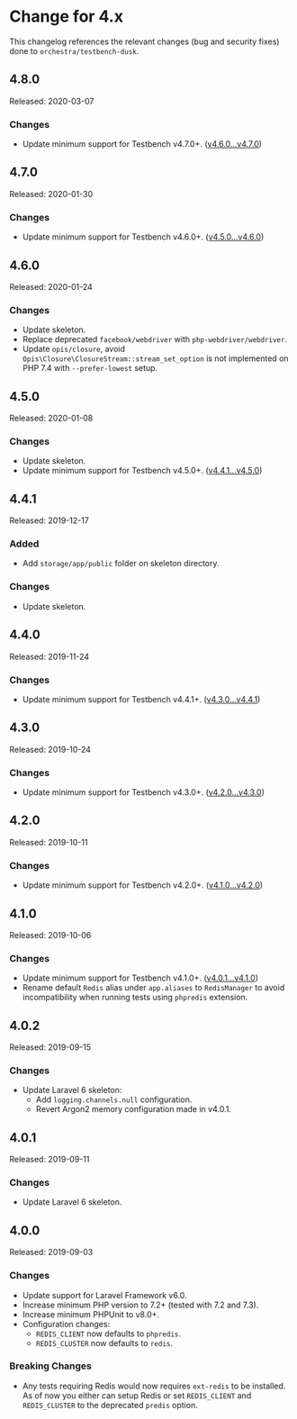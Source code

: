 # Change for 4.x

This changelog references the relevant changes (bug and security fixes) done to `orchestra/testbench-dusk`.

## 4.8.0

Released: 2020-03-07

### Changes

* Update minimum support for Testbench v4.7.0+. ([v4.6.0...v4.7.0](https://github.com/orchestral/testbench/compare/v4.6.0...v4.7.0))

## 4.7.0

Released: 2020-01-30

### Changes

* Update minimum support for Testbench v4.6.0+. ([v4.5.0...v4.6.0](https://github.com/orchestral/testbench/compare/v4.5.0...v4.6.0))

## 4.6.0

Released: 2020-01-24

### Changes

* Update skeleton.
* Replace deprecated `facebook/webdriver` with `php-webdriver/webdriver`. 
* Update `opis/closure`, avoid `Opis\Closure\ClosureStream::stream_set_option` is not implemented on PHP 7.4 with `--prefer-lowest` setup.

## 4.5.0

Released: 2020-01-08

### Changes

* Update skeleton.
* Update minimum support for Testbench v4.5.0+. ([v4.4.1...v4.5.0](https://github.com/orchestral/testbench/compare/v4.4.1...v4.5.0))

## 4.4.1

Released: 2019-12-17

### Added

* Add `storage/app/public` folder on skeleton directory.

### Changes

* Update skeleton.

## 4.4.0

Released: 2019-11-24

### Changes

* Update minimum support for Testbench v4.4.1+. ([v4.3.0...v4.4.1](https://github.com/orchestral/testbench/compare/v4.3.0...v4.4.1))

## 4.3.0

Released: 2019-10-24

### Changes

* Update minimum support for Testbench v4.3.0+. ([v4.2.0...v4.3.0](https://github.com/orchestral/testbench/compare/v4.2.0...v4.3.0))

## 4.2.0

Released: 2019-10-11

### Changes

* Update minimum support for Testbench v4.2.0+. ([v4.1.0...v4.2.0](https://github.com/orchestral/testbench/compare/v4.1.0...v4.2.0))

## 4.1.0 

Released: 2019-10-06

### Changes

* Update minimum support for Testbench v4.1.0+. ([v4.0.1...v4.1.0](https://github.com/orchestral/testbench/compare/v4.0.1...v4.1.0))
* Rename default `Redis` alias under `app.aliases` to `RedisManager` to avoid incompatibility when running tests using `phpredis` extension.

## 4.0.2

Released: 2019-09-15

### Changes

* Update Laravel 6 skeleton:
    - Add `logging.channels.null` configuration.
    - Revert Argon2 memory configuration made in v4.0.1.

## 4.0.1

Released: 2019-09-11

### Changes

* Update Laravel 6 skeleton.

## 4.0.0

Released: 2019-09-03

### Changes

* Update support for Laravel Framework v6.0.
* Increase minimum PHP version to 7.2+ (tested with 7.2 and 7.3).
* Increase minimum PHPUnit to v8.0+.
* Configuration changes:
    - `REDIS_CLIENT` now defaults to `phpredis`.
    - `REDIS_CLUSTER` now defaults to `redis`.

### Breaking Changes

* Any tests requiring Redis would now requires `ext-redis` to be installed. As of now you either can setup Redis or set `REDIS_CLIENT` and `REDIS_CLUSTER` to the deprecated `predis` option.

